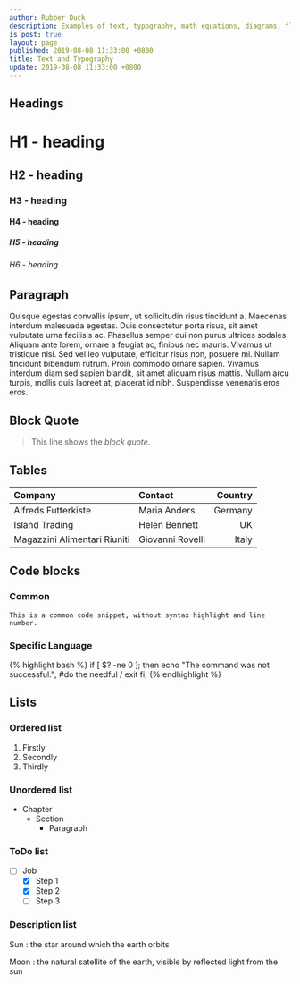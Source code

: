 ```yaml
---
author: Rubber Duck
description: Examples of text, typography, math equations, diagrams, flowcharts, pictures, videos, and more.
is_post: true
layout: page
published: 2019-08-08 11:33:00 +0800
title: Text and Typography
update: 2019-08-08 11:33:00 +0800
---
```


## Headings

# H1 - heading
## H2 - heading
### H3 - heading
#### H4 - heading
##### H5 - heading
###### H6 - heading

## Paragraph

Quisque egestas convallis ipsum, ut sollicitudin risus tincidunt a. Maecenas interdum malesuada egestas. Duis consectetur porta risus, sit amet vulputate urna facilisis ac. Phasellus semper dui non purus ultrices sodales. Aliquam ante lorem, ornare a feugiat ac, finibus nec mauris. Vivamus ut tristique nisi. Sed vel leo vulputate, efficitur risus non, posuere mi. Nullam tincidunt bibendum rutrum. Proin commodo ornare sapien. Vivamus interdum diam sed sapien blandit, sit amet aliquam risus mattis. Nullam arcu turpis, mollis quis laoreet at, placerat id nibh. Suspendisse venenatis eros eros.

## Block Quote

> This line shows the _block quote_.

## Tables

| Company                      | Contact          | Country |
| :--------------------------- | :--------------- | ------: |
| Alfreds Futterkiste          | Maria Anders     | Germany |
| Island Trading               | Helen Bennett    |      UK |
| Magazzini Alimentari Riuniti | Giovanni Rovelli |   Italy |

## Code blocks

### Common

```text
This is a common code snippet, without syntax highlight and line number.
```

### Specific Language

{% highlight bash %}
if [ $? -ne 0 ]; then
    echo "The command was not successful.";
    #do the needful / exit
fi;
{% endhighlight %}

## Lists

### Ordered list

1. Firstly
2. Secondly
3. Thirdly

### Unordered list

- Chapter
  - Section
    - Paragraph

### ToDo list

- [ ] Job
  - [x] Step 1
  - [x] Step 2
  - [ ] Step 3

### Description list

Sun
: the star around which the earth orbits

Moon
: the natural satellite of the earth, visible by reflected light from the sun
